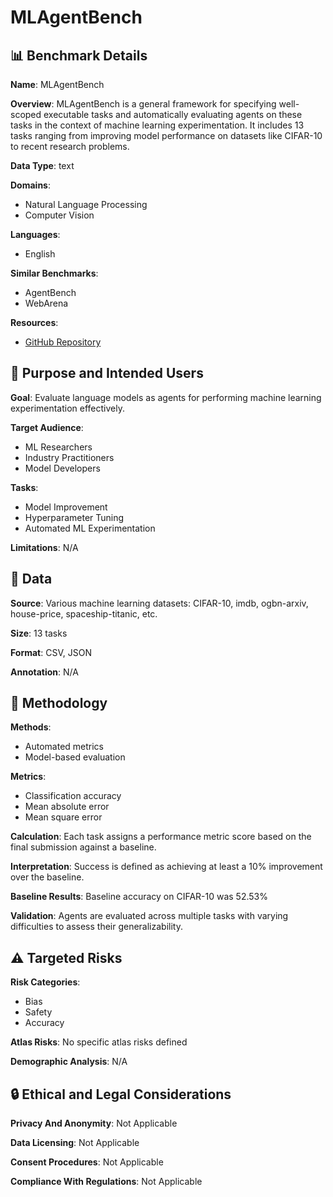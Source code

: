 # MLAgentBench

## 📊 Benchmark Details

**Name**: MLAgentBench

**Overview**: MLAgentBench is a general framework for specifying well-scoped executable tasks and automatically evaluating agents on these tasks in the context of machine learning experimentation. It includes 13 tasks ranging from improving model performance on datasets like CIFAR-10 to recent research problems.

**Data Type**: text

**Domains**:
- Natural Language Processing
- Computer Vision

**Languages**:
- English

**Similar Benchmarks**:
- AgentBench
- WebArena

**Resources**:
- [GitHub Repository](https://github.com/snap-stanford/MLAgentBench/)

## 🎯 Purpose and Intended Users

**Goal**: Evaluate language models as agents for performing machine learning experimentation effectively.

**Target Audience**:
- ML Researchers
- Industry Practitioners
- Model Developers

**Tasks**:
- Model Improvement
- Hyperparameter Tuning
- Automated ML Experimentation

**Limitations**: N/A

## 💾 Data

**Source**: Various machine learning datasets: CIFAR-10, imdb, ogbn-arxiv, house-price, spaceship-titanic, etc.

**Size**: 13 tasks

**Format**: CSV, JSON

**Annotation**: N/A

## 🔬 Methodology

**Methods**:
- Automated metrics
- Model-based evaluation

**Metrics**:
- Classification accuracy
- Mean absolute error
- Mean square error

**Calculation**: Each task assigns a performance metric score based on the final submission against a baseline.

**Interpretation**: Success is defined as achieving at least a 10% improvement over the baseline.

**Baseline Results**: Baseline accuracy on CIFAR-10 was 52.53%

**Validation**: Agents are evaluated across multiple tasks with varying difficulties to assess their generalizability.

## ⚠️ Targeted Risks

**Risk Categories**:
- Bias
- Safety
- Accuracy

**Atlas Risks**:
No specific atlas risks defined

**Demographic Analysis**: N/A

## 🔒 Ethical and Legal Considerations

**Privacy And Anonymity**: Not Applicable

**Data Licensing**: Not Applicable

**Consent Procedures**: Not Applicable

**Compliance With Regulations**: Not Applicable
